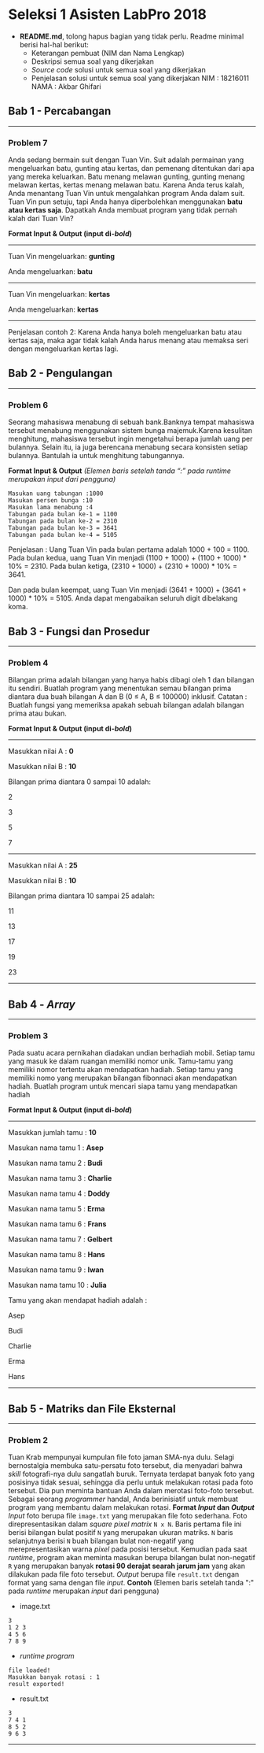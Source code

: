 # Seleksi 1 Asisten LabPro 2018
 - **README.md**, tolong hapus bagian yang tidak perlu. Readme minimal berisi hal-hal berikut:
    - Keterangan pembuat (NIM dan Nama Lengkap)
    - Deskripsi semua soal yang dikerjakan
    - *Source code* solusi untuk semua soal yang dikerjakan
    - Penjelasan solusi untuk semua soal yang dikerjakan
NIM   : 18216011
NAMA  : Akbar Ghifari

## Bab 1 - Percabangan
---------------------------------
### Problem 7

Anda sedang bermain suit dengan Tuan Vin. Suit adalah permainan yang mengeluarkan batu, gunting atau kertas, dan pemenang ditentukan dari apa yang mereka keluarkan. Batu menang melawan gunting, gunting menang melawan kertas, kertas menang melawan batu. Karena Anda terus kalah, Anda menantang Tuan Vin untuk mengalahkan program Anda dalam suit. Tuan Vin pun setuju, tapi Anda hanya diperbolehkan menggunakan **batu atau kertas saja**. Dapatkah Anda membuat program yang tidak pernah kalah dari Tuan Vin?


**Format Input & Output (input di-*bold*)**
***
Tuan Vin mengeluarkan: **gunting**

Anda mengeluarkan: **batu**
***
Tuan Vin mengeluarkan: **kertas**

Anda mengeluarkan: **kertas**
***
Penjelasan contoh 2:
Karena Anda hanya boleh mengeluarkan batu atau kertas saja, maka agar tidak kalah Anda harus menang atau memaksa seri dengan mengeluarkan kertas lagi.

## Bab 2 - Pengulangan
---------------------------------
### Problem 6


Seorang mahasiswa menabung di sebuah bank.Banknya tempat mahasiswa tersebut menabung menggunakan sistem bunga majemuk.Karena kesulitan menghitung, mahasiswa tersebut ingin mengetahui berapa jumlah uang per bulannya. Selain itu, ia juga berencana menabung secara konsisten setiap bulannya. Bantulah ia untuk menghitung tabungannya.


**Format Input & Output**
*(Elemen baris setelah tanda “:” pada runtime merupakan input dari pengguna)*
```
Masukan uang tabungan :1000 
Masukan persen bunga :10
Masukan lama menabung :4 
Tabungan pada bulan ke-1 = 1100  
Tabungan pada bulan ke-2 = 2310  
Tabungan pada bulan ke-3 = 3641  
Tabungan pada bulan ke-4 = 5105  
```


Penjelasan : Uang Tuan Vin pada bulan pertama adalah 1000 + 100 = 1100. Pada bulan kedua, uang Tuan
Vin menjadi (1100 + 1000) + (1100 + 1000) * 10% = 2310. Pada bulan ketiga, (2310 + 1000) + (2310 + 1000) * 10% =  3641.

Dan pada bulan keempat, uang Tuan Vin menjadi (3641 + 1000) + (3641 + 1000) * 10% =  5105. Anda dapat mengabaikan seluruh digit dibelakang koma.

## Bab 3 - Fungsi dan Prosedur
---------------------------------
### Problem 4

Bilangan prima adalah bilangan yang hanya habis dibagi oleh 1 dan bilangan itu sendiri. Buatlah program yang menentukan semau bilangan prima diantara dua buah bilangan A dan B (0  ≤ A, B ≤ 100000) inklusif.
Catatan : Buatlah fungsi yang memeriksa apakah sebuah bilangan adalah bilangan prima atau bukan.


**Format Input & Output (input di-*bold*)**
***
Masukkan nilai A : **0**

Masukkan nilai B : **10**

Bilangan prima diantara 0 sampai 10 adalah:

2

3

5

7
***
Masukkan nilai A : **25**

Masukkan nilai B : **10**

Bilangan prima diantara 10 sampai 25 adalah:

11

13

17

19

23
***

## Bab 4 - *Array*
---------------------------------
### Problem 3

Pada suatu acara pernikahan diadakan undian berhadiah mobil. Setiap tamu yang masuk ke dalam ruangan memiliki nomor unik. Tamu-tamu yang memiliki nomor tertentu akan mendapatkan hadiah. Setiap tamu yang memiliki nomo yang merupakan bilangan fibonnaci akan mendapatkan hadiah. Buatlah program untuk mencari siapa tamu yang mendapatkan hadiah

**Format Input & Output (input di-*bold*)**
***
Masukkan jumlah tamu : **10**

Masukan nama tamu 1 : **Asep**

Masukan nama tamu 2 : **Budi**

Masukan nama tamu 3 : **Charlie**

Masukan nama tamu 4 : **Doddy**

Masukan nama tamu 5 : **Erma**

Masukan nama tamu 6 : **Frans**

Masukan nama tamu 7 : **Gelbert**

Masukan nama tamu 8 : **Hans**

Masukan nama tamu 9 : **Iwan**

Masukan nama tamu 10 : **Julia**

Tamu yang akan mendapat hadiah adalah :

Asep

Budi

Charlie

Erma

Hans
***

## Bab 5 - Matriks dan File Eksternal
---------------------------------
### Problem 2

Tuan Krab mempunyai kumpulan file foto jaman SMA-nya dulu. Selagi bernostalgia membuka satu-persatu foto tersebut, dia menyadari bahwa *skill* fotografi-nya dulu sangatlah buruk. Ternyata terdapat banyak foto yang posisinya tidak sesuai, sehingga dia perlu untuk melakukan rotasi pada foto tersebut. Dia pun meminta bantuan Anda dalam merotasi foto-foto tersebut.
Sebagai seorang *programmer* handal, Anda berinisiatif untuk membuat program yang membantu dalam melakukan rotasi. 
**Format *Input* dan *Output***
*Input* foto berupa file `image.txt` yang merupakan file foto sederhana. Foto direpresentasikan dalam *square pixel matrix* `N x N`. Baris pertama file ini berisi bilangan bulat positif `N` yang merupakan ukuran matriks. `N` baris selanjutnya berisi `N` buah bilangan bulat non-negatif yang merepresentasikan warna *pixel* pada posisi tersebut. Kemudian pada saat *runtime*, program akan meminta masukan berupa bilangan bulat non-negatif `R` yang merupakan banyak **rotasi 90 derajat searah jarum jam** yang akan dilakukan pada file foto tersebut. *Output* berupa file `result.txt` dengan format yang sama dengan file *input*.
**Contoh**
(Elemen baris setelah tanda ":" pada *runtime* merupakan *input* dari  pengguna)
- image.txt
```
3
1 2 3
4 5 6
7 8 9
```
- *runtime program*
```
file loaded!
Masukkan banyak rotasi : 1
result exported!
```
- result.txt
```
3
7 4 1
8 5 2
9 6 3
```
-----------------------------------
